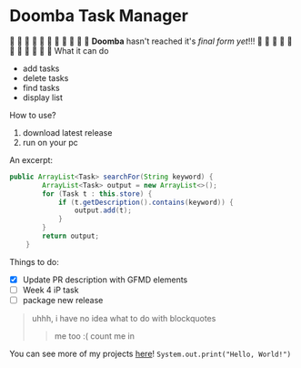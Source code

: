 # Doomba Task Manager
🚧 🚧 🚧 🚧 🚧 🚧 🚧 🚧 🚧 🚧 🚧
 **Doomba** hasn't reached it's _final form yet_!!! 
🚧 🚧 🚧 🚧 🚧 🚧 🚧 🚧 🚧 🚧 🚧
What it can do
* add tasks
* delete tasks
* find tasks
* display list

How to use?
1. download latest release
2. run on your pc

An excerpt:
```java
public ArrayList<Task> searchFor(String keyword) {
        ArrayList<Task> output = new ArrayList<>();
        for (Task t : this.store) {
            if (t.getDescription().contains(keyword)) {
                output.add(t);
            }
        }
        return output;
    }
```

Things to do:
- [x] Update PR description with GFMD elements 
- [ ] Week 4 iP task
- [ ] package new release

> uhhh, i have no idea what to do with blockquotes
>>me too :(
>> count me in

You can see more of my projects [here](github.com/nopehax)!
`System.out.print("Hello, World!")`
